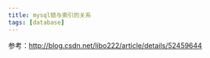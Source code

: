```yaml
---
title: mysql锁与索引的关系
tags: [database]
---
```


参考：http://blog.csdn.net/libo222/article/details/52459644